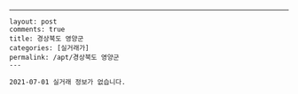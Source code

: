 ---
    layout: post
    comments: true
    title: 경상북도 영양군
    categories: [실거래가]
    permalink: /apt/경상북도 영양군
    ---

    2021-07-01 실거래 정보가 없습니다.

    